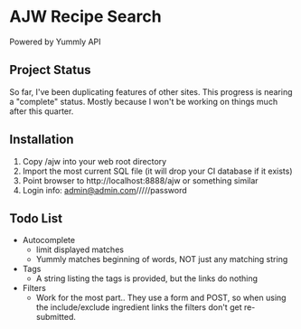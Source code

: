 # AJW Recipe Search
Powered by Yummly API

## Project Status
So far, I've been duplicating features of other sites. This progress is nearing a "complete" status. Mostly because I won't be working on things much after this quarter.

## Installation
1. Copy /ajw into your web root directory
2. Import the most current SQL file (it will drop your CI database if it exists)
3. Point browser to http://localhost:8888/ajw or something similar
4. Login info: admin@admin.com/////password

## Todo List
* Autocomplete
    * limit displayed matches
    * Yummly matches beginning of words, NOT just any matching string
* Tags
    * A string listing the tags is provided, but the links do nothing
* Filters
    * Work for the most part.. They use a form and POST, so when using the include/exclude ingredient links the filters don't get re-submitted.